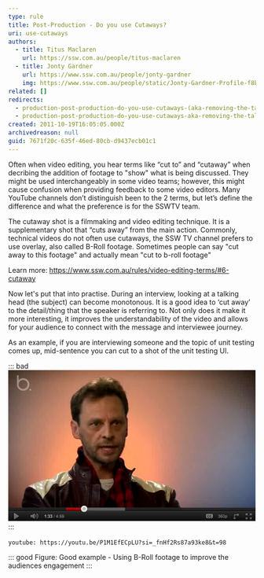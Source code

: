 ```yaml
---
type: rule
title: Post-Production - Do you use Cutaways?
uri: use-cutaways
authors:
  - title: Titus Maclaren
    url: https://ssw.com.au/people/titus-maclaren
  - title: Jonty Gardner
    url: https://www.ssw.com.au/people/jonty-gardner
    img: https://www.ssw.com.au/people/static/Jonty-Gardner-Profile-f8b9960c1c5482051abe7255cbc2dfcd.jpg
related: []
redirects:
  - production-post-production-do-you-use-cutaways-(aka-removing-the-talking-head)
  - production-post-production-do-you-use-cutaways-aka-removing-the-talking-head
created: 2011-10-19T16:05:05.000Z
archivedreason: null
guid: 7671f20c-635f-46ed-80cb-d9437ecb01c1
---
```


Often when video editing, you hear terms like “cut to” and “cutaway” when decribing the addition of footage to "show" what is being discussed. They might be used interchangeably in some video teams; however, this might cause confusion when providing feedback to some video editors. Many YouTube channels don’t distinguish been to the 2 terms, but let’s define the difference and what the preference is for the SSWTV team.

The cutaway shot is a filmmaking and video editing technique. It is a supplementary shot that “cuts away” from the main action. Commonly, technical videos do not often use cutaways, the SSW TV channel prefers to use overlay, also called B-Roll footage. Sometimes people can say "cut away to this footage" and actually mean "cut to b-roll footage"

Learn more: <https://www.ssw.com.au/rules/video-editing-terms/#6-cutaway>

Now let's put that into practise. During an interview, looking at a talking head (the subject) can become monotonous. It is a good idea to ‘cut away’ to the detail/thing that the speaker is referring to. Not only does it make it more interesting, it improves the understandability of the video and allows for your audience to connect with the message and interviewee journey.

<!--endintro-->

As an example, if you are interviewing someone and the topic of unit testing comes up, mid-sentence you can cut to a shot of the unit testing UI.

::: bad
![Figure: Bad example - Looking at a talking head for 30 mins is boring!](cutaways-bad-example.jpg)
:::

`youtube: https://youtu.be/P1M1EfECpLU?si=_fnHf2Rs87a93ke8&t=98`

::: good
Figure: Good example - Using B-Roll footage to improve the audiences engagement
:::
